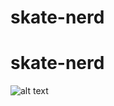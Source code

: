 # skate-nerd
# skate-nerd
![alt text](https://user-images.githubusercontent.com/118700235/213603943-3c178b94-ccd3-4ccd-942d-89338ded6b29.jpeg)
